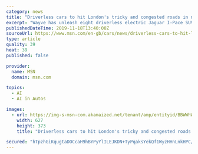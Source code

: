 ```yaml
---
category: news
title: "Driverless cars to hit London's tricky and congested roads in new trial"
excerpt: "Wayve has unleash eight driverless electric Jaguar I-Pace SUVs across the ... The trial will test the development the artificial intelligence - or 'brains' - of self-driving cars with safety drivers in the vehicles, though promised a full trial of the ..."
publishedDateTime: 2019-11-18T13:40:00Z
sourceUrl: https://www.msn.com/en-gb/cars/news/driverless-cars-to-hit-londons-tricky-and-congested-roads-in-new-trial/ar-BBWWpVP
type: article
quality: 39
heat: 39
published: false

provider:
  name: MSN
  domain: msn.com

topics:
  - AI
  - AI in Autos

images:
  - url: https://img-s-msn-com.akamaized.net/tenant/amp/entityid/BBWWhWQ.img?h=373&amp;w=624&amp;m=6&amp;q=60&amp;o=t&amp;l=f
    width: 627
    height: 373
    title: "Driverless cars to hit London's tricky and congested roads in new trial"

secured: "hTpzhGiKqugtaDOCcaH9hBYPyYlILEJKDN+TyPqaksYekQf1WyzHHnLnkHPC/ILF2zooANzVVakMq+UqtIpd+AcmuRdUcvGdmU95hSQwQ6clm5U7JpJZbLkGUSoWzjv3KIZYb2GzQLzs3d8xyGMmutJCYo7GShSB1DWhQSKBJJt26pZ7QQhseEvnv8LE04LBqHEO6vDPQZpBBuWSoX5U5aCxthXehMgsGVGiZSRdrSrmZla1pOYT/3tohZCDOOAJwjmWeboq9CBWibKZEh8Mjw==;bkug3jQ3vsguyCleYLZu1w=="
---
```


